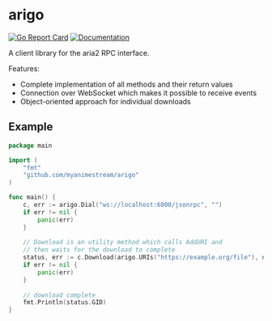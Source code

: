 # arigo
[![Go Report Card](https://goreportcard.com/badge/github.com/myanimestream/arigo)](https://goreportcard.com/report/github.com/myanimestream/arigo)
[![Documentation](https://godoc.org/github.com/github.com/myanimestream/arigo?status.svg)](http://godoc.org/github.com/myanimestream/arigo)

A client library for the aria2 RPC interface.

Features:
 - Complete implementation of all methods and their return values
 - Connection over WebSocket which makes it possible to receive events
 - Object-oriented approach for individual downloads


## Example
```go
package main

import (
	"fmt"
	"github.com/myanimestream/arigo"
)

func main() {
	c, err := arigo.Dial("ws://localhost:6800/jsonrpc", "")
	if err != nil {
		panic(err)
	}
	
	// Download is an utility method which calls AddURI and 
	// then waits for the download to complete
	status, err := c.Download(arigo.URIs("https://example.org/file"), nil)
	if err != nil {
		panic(err)
	}
	
	// download complete
	fmt.Println(status.GID)
}
```